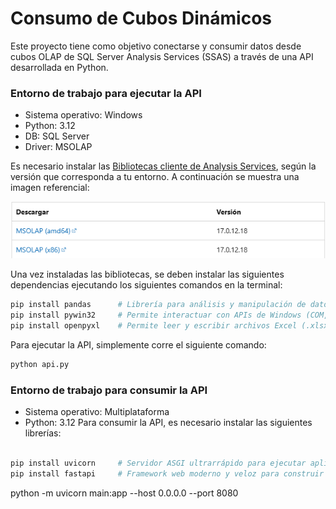 # Consumo de Cubos Dinámicos

Este proyecto tiene como objetivo conectarse y consumir datos desde cubos OLAP de SQL Server Analysis Services (SSAS) a través de una API desarrollada en Python.

### Entorno de trabajo para ejecutar la API

- Sistema operativo: Windows  
- Python: 3.12  
- DB: SQL Server  
- Driver: MSOLAP

Es necesario instalar las [Bibliotecas cliente de Analysis Services](https://learn-microsoft-com.translate.goog/en-us/analysis-services/client-libraries?view=asallproducts-allversions&_x_tr_sl=en&_x_tr_tl=es&_x_tr_hl=es&_x_tr_pto=tc), según la versión que corresponda a tu entorno. A continuación se muestra una imagen referencial:

![Bibliotecas cliente de Analysis Services](image.png)

Una vez instaladas las bibliotecas, se deben instalar las siguientes dependencias ejecutando los siguientes comandos en la terminal:

```bash
pip install pandas      # Librería para análisis y manipulación de datos con estructuras tipo DataFrame.
pip install pywin32     # Permite interactuar con APIs de Windows (COM, automatización de Office, etc.).
pip install openpyxl    # Permite leer y escribir archivos Excel (.xlsx) en Python.
```
Para ejecutar la API, simplemente corre el siguiente comando:

```bash
python api.py
```
### Entorno de trabajo para consumir la API
 - Sistema operativo: Multiplataforma
 - Python: 3.12
Para consumir la API, es necesario instalar las siguientes librerías:

```bash

pip install uvicorn     # Servidor ASGI ultrarrápido para ejecutar aplicaciones web asincrónicas.
pip install fastapi     # Framework web moderno y veloz para construir APIs REST con tipado automático.
```




<!-- comnado para consumir api desde otro sipositivo  -->
python -m uvicorn main:app --host 0.0.0.0 --port 8080
